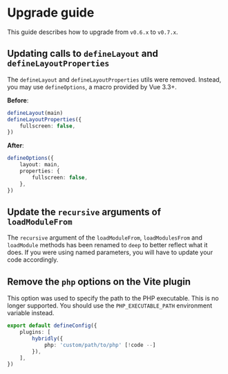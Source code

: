 # Upgrade guide

<div class="preface">
This guide describes how to upgrade from <code>v0.6.x</code> to <code>v0.7.x</code>.
</div>

## Updating calls to `defineLayout` and `defineLayoutProperties` <impact-header impact="high" />

The `defineLayout` and `defineLayoutProperties` utils were removed. Instead, you may use `defineOptions`, a macro provided by Vue 3.3+.

**Before**:
```ts
defineLayout(main)
defineLayoutProperties({
	fullscreen: false,
})
```

**After**:
```ts
defineOptions({
	layout: main,
	properties: {
		fullscreen: false,
	},
})
```

## Update the `recursive` arguments of `loadModuleFrom` <impact-header impact="low" />

The `recursive` argument of the `loadModuleFrom`, `loadModulesFrom` and `loadModule` methods has been renamed to `deep` to better reflect what it does. If you were using named parameters, you will have to update your code accordingly.

## Remove the `php` options on the Vite plugin

This option was used to specify the path to the PHP executable. This is no longer supported. You should use the `PHP_EXECUTABLE_PATH` environment variable instead.

```ts
export default defineConfig({
	plugins: [
		hybridly({
			php: 'custom/path/to/php' [!code --]
		}),
	],
})
```
